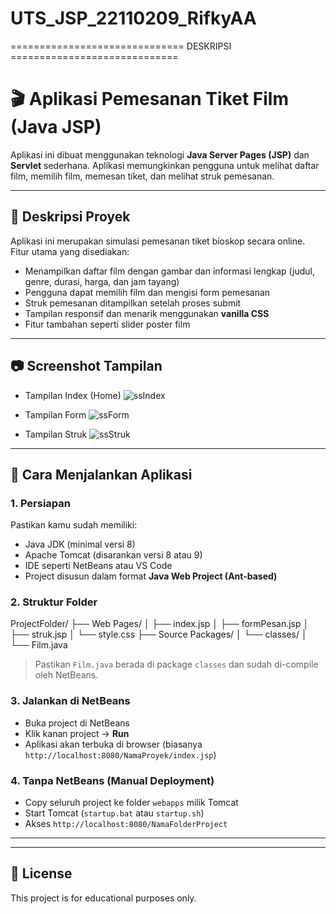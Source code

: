# UTS_JSP_22110209_RifkyAA
============================== DESKRIPSI =============================
# 🎬 Aplikasi Pemesanan Tiket Film (Java JSP)

Aplikasi ini dibuat menggunakan teknologi **Java Server Pages (JSP)** dan **Servlet** sederhana. Aplikasi memungkinkan pengguna untuk melihat daftar film, memilih film, memesan tiket, dan melihat struk pemesanan.

---

## 📌 Deskripsi Proyek

Aplikasi ini merupakan simulasi pemesanan tiket bioskop secara online. Fitur utama yang disediakan:

- Menampilkan daftar film dengan gambar dan informasi lengkap (judul, genre, durasi, harga, dan jam tayang)
- Pengguna dapat memilih film dan mengisi form pemesanan
- Struk pemesanan ditampilkan setelah proses submit
- Tampilan responsif dan menarik menggunakan **vanilla CSS**
- Fitur tambahan seperti slider poster film

---

## 📷 Screenshot Tampilan
- Tampilan Index (Home)
  ![ssIndex](https://github.com/user-attachments/assets/f896856f-a644-4110-b8b6-b1824c02a2c3)
  
- Tampilan Form
  ![ssForm](https://github.com/user-attachments/assets/42726943-b92d-4eef-85dd-d0a089c3f3ff)
  
- Tampilan Struk
  ![ssStruk](https://github.com/user-attachments/assets/f2c22b60-0611-405a-9984-62840ca43ecd)

---
## 🚀 Cara Menjalankan Aplikasi

### 1. Persiapan

Pastikan kamu sudah memiliki:
- Java JDK (minimal versi 8)
- Apache Tomcat (disarankan versi 8 atau 9)
- IDE seperti NetBeans atau VS Code
- Project disusun dalam format **Java Web Project (Ant-based)**

### 2. Struktur Folder
ProjectFolder/
├── Web Pages/
│ ├── index.jsp
│ ├── formPesan.jsp
│ ├── struk.jsp
│ └── style.css
├── Source Packages/
│ └── classes/
│ └── Film.java


> Pastikan `Film.java` berada di package `classes` dan sudah di-compile oleh NetBeans.

### 3. Jalankan di NetBeans

- Buka project di NetBeans
- Klik kanan project → **Run**
- Aplikasi akan terbuka di browser (biasanya `http://localhost:8080/NamaProyek/index.jsp`)

### 4. Tanpa NetBeans (Manual Deployment)

- Copy seluruh project ke folder `webapps` milik Tomcat
- Start Tomcat (`startup.bat` atau `startup.sh`)
- Akses `http://localhost:8080/NamaFolderProject`

---


---

## 📄 License
This project is for educational purposes only.

